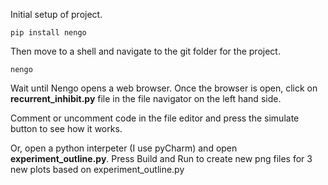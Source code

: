 Initial setup of project. 


```
pip install nengo
```

Then move to a shell and navigate to the git folder for the project.
```
nengo
```

Wait until Nengo opens a web browser. Once the browser is open, click on **recurrent_inhibit.py** file in the file navigator on the left hand side.

Comment or uncomment code in the file editor and press the simulate button to see how it works.

Or, open a python interpeter (I use pyCharm) and open **experiment_outline.py**. Press Build and Run to create new png files for 3 new plots based on experiment_outline.py
